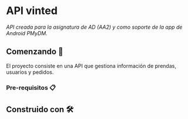 # API vinted
_API creada para la asignatura de AD (AA2) y como soporte de la app de Android PMyDM._
## Comenzando 🚀
El proyecto consiste en una API que gestiona información de prendas, usuarios y pedidos.
### Pre-requisitos 📋
## Construido con 🛠️